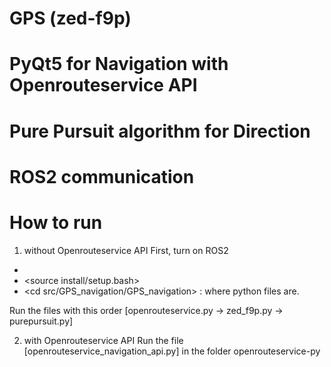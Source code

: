 # GPS (zed-f9p)
# PyQt5 for Navigation with Openrouteservice API
# Pure Pursuit algorithm for Direction
# ROS2 communication

# How to run
1. without Openrouteservice API
First, turn on ROS2
- <cd your_ros_ws>
- <source install/setup.bash>
- <cd src/GPS_navigation/GPS_navigation> : where python files are.

Run the files with this order
[openrouteservice.py -> zed_f9p.py -> purepursuit.py]

2. with Openrouteservice API
Run the file [openrouteservice_navigation_api.py] in the folder openrouteservice-py
